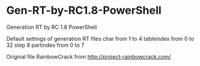 # Gen-RT-by-RC1.8-PowerShell
Generation RT by RC 1.8 PowerShell

Default settings of  generation RT files char from 1 to 4
tableindex from 0 to 32 step 8
partindex from 0 to 7


Original file RainbowCrack from http://project-rainbowcrack.com/
